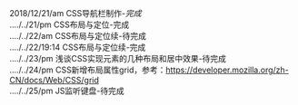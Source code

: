 2018/12/21/am CSS导航栏制作-<em>完成</em><br/>
..../../21/pm CSS布局与定位-完成<br/>
..../../22/am CSS布局与定位续-待完成<br/>
..../../22/19:14 CSS布局与定位续-完成<br/>
..../../23/pm 浅谈CSS实现元素的几种布局和居中效果-待完成<br/>
..../../24/pm CSS新增布局属性grid，参考：https://developer.mozilla.org/zh-CN/docs/Web/CSS/grid  <br/>
..../../25/pm JS监听键盘-待完成 <br/>
